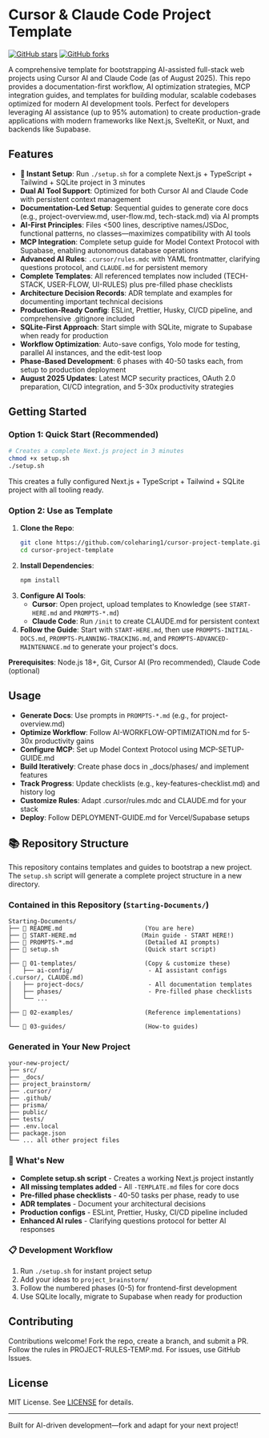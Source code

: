 # Cursor & Claude Code Project Template

[![GitHub stars](https://img.shields.io/github/stars/coleharing1/cursor-project-template?style=social)](https://github.com/coleharing1/cursor-project-template/stargazers) [![GitHub forks](https://img.shields.io/github/forks/coleharing1/cursor-project-template?style=social)](https://github.com/coleharing1/cursor-project-template/network/members)

A comprehensive template for bootstrapping AI-assisted full-stack web projects using Cursor AI and Claude Code (as of August 2025). This repo provides a documentation-first workflow, AI optimization strategies, MCP integration guides, and templates for building modular, scalable codebases optimized for modern AI development tools. Perfect for developers leveraging AI assistance (up to 95% automation) to create production-grade applications with modern frameworks like Next.js, SvelteKit, or Nuxt, and backends like Supabase.

## Features
- **🚀 Instant Setup**: Run `./setup.sh` for a complete Next.js + TypeScript + Tailwind + SQLite project in 3 minutes
- **Dual AI Tool Support**: Optimized for both Cursor AI and Claude Code with persistent context management
- **Documentation-Led Setup**: Sequential guides to generate core docs (e.g., project-overview.md, user-flow.md, tech-stack.md) via AI prompts
- **AI-First Principles**: Files <500 lines, descriptive names/JSDoc, functional patterns, no classes—maximizes compatibility with AI tools
- **MCP Integration**: Complete setup guide for Model Context Protocol with Supabase, enabling autonomous database operations
- **Advanced AI Rules**: `.cursor/rules.mdc` with YAML frontmatter, clarifying questions protocol, and `CLAUDE.md` for persistent memory
- **Complete Templates**: All referenced templates now included (TECH-STACK, USER-FLOW, UI-RULES) plus pre-filled phase checklists
- **Architecture Decision Records**: ADR template and examples for documenting important technical decisions
- **Production-Ready Config**: ESLint, Prettier, Husky, CI/CD pipeline, and comprehensive .gitignore included
- **SQLite-First Approach**: Start simple with SQLite, migrate to Supabase when ready for production
- **Workflow Optimization**: Auto-save configs, Yolo mode for testing, parallel AI instances, and the edit-test loop
- **Phase-Based Development**: 6 phases with 40-50 tasks each, from setup to production deployment
- **August 2025 Updates**: Latest MCP security practices, OAuth 2.0 preparation, CI/CD integration, and 5-30x productivity strategies

## Getting Started

### Option 1: Quick Start (Recommended)
```bash
# Creates a complete Next.js project in 3 minutes
chmod +x setup.sh
./setup.sh
```
This creates a fully configured Next.js + TypeScript + Tailwind + SQLite project with all tooling ready.

### Option 2: Use as Template
1. **Clone the Repo**:
   ```bash
   git clone https://github.com/coleharing1/cursor-project-template.git
   cd cursor-project-template
   ```
2. **Install Dependencies**:
   ```bash
   npm install
   ```
3. **Configure AI Tools**:
   - **Cursor**: Open project, upload templates to Knowledge (see `START-HERE.md` and `PROMPTS-*.md`)
   - **Claude Code**: Run `/init` to create CLAUDE.md for persistent context
4. **Follow the Guide**: Start with `START-HERE.md`, then use `PROMPTS-INITIAL-DOCS.md`, `PROMPTS-PLANNING-TRACKING.md`, and `PROMPTS-ADVANCED-MAINTENANCE.md` to generate your project's docs.

**Prerequisites**: Node.js 18+, Git, Cursor AI (Pro recommended), Claude Code (optional)

## Usage
- **Generate Docs**: Use prompts in `PROMPTS-*.md` (e.g., for project-overview.md)
- **Optimize Workflow**: Follow AI-WORKFLOW-OPTIMIZATION.md for 5-30x productivity gains
- **Configure MCP**: Set up Model Context Protocol using MCP-SETUP-GUIDE.md
- **Build Iteratively**: Create phase docs in _docs/phases/ and implement features
- **Track Progress**: Update checklists (e.g., key-features-checklist.md) and history log
- **Customize Rules**: Adapt .cursor/rules.mdc and CLAUDE.md for your stack
- **Deploy**: Follow DEPLOYMENT-GUIDE.md for Vercel/Supabase setups

## 📚 Repository Structure

This repository contains templates and guides to bootstrap a new project. The `setup.sh` script will generate a complete project structure in a new directory.

### Contained in this Repository (`Starting-Documents/`)
```
Starting-Documents/
├── 📄 README.md                       (You are here)
├── 📄 START-HERE.md                  (Main guide - START HERE!)
├── 📄 PROMPTS-*.md                    (Detailed AI prompts)
├── 📄 setup.sh                        (Quick start script)
│
├── 📁 01-templates/                   (Copy & customize these)
│   ├── ai-config/                     - AI assistant configs (.cursor/, CLAUDE.md)
│   ├── project-docs/                  - All documentation templates
│   ├── phases/                        - Pre-filled phase checklists
│   └── ...
│
├── 📁 02-examples/                    (Reference implementations)
│
└── 📁 03-guides/                      (How-to guides)
```

### Generated in Your New Project
```
your-new-project/
├── src/
├── _docs/
├── project_brainstorm/
├── .cursor/
├── .github/
├── prisma/
├── public/
├── tests/
├── .env.local
├── package.json
└── ... all other project files
```

### 🚀 What's New
- **Complete setup.sh script** - Creates a working Next.js project instantly
- **All missing templates added** - All `-TEMPLATE.md` files for core docs
- **Pre-filled phase checklists** - 40-50 tasks per phase, ready to use
- **ADR templates** - Document your architectural decisions
- **Production configs** - ESLint, Prettier, Husky, CI/CD pipeline included
- **Enhanced AI rules** - Clarifying questions protocol for better AI responses

### 📋 Development Workflow
1. Run `./setup.sh` for instant project setup
2. Add your ideas to `project_brainstorm/`
3. Follow the numbered phases (0-5) for frontend-first development
4. Use SQLite locally, migrate to Supabase when ready for production

## Contributing
Contributions welcome! Fork the repo, create a branch, and submit a PR. Follow the rules in PROJECT-RULES-TEMP.md. For issues, use GitHub Issues.

## License
MIT License. See [LICENSE](LICENSE) for details.

---
Built for AI-driven development—fork and adapt for your next project! 